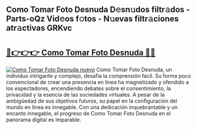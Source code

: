 ## Como Tomar Foto Desnuda D𝚎sn𝚞dos filtr𝚊dos - Parts-oQz Vid𝚎os f𝚘tos - N𝚞evas filtr𝚊ciones atr𝚊ctivas GRKvc

# <h2><a href="http://mb6hd5.tromn.icu/?c=Como+Tomar+Foto+Desnuda">🔗👉👉👉 Como Tomar Foto Desnuda 🔗🔗</a></h2>

[![Como Tomar Foto Desnuda nuevo](https://i.imgur.com/pEAQMta.gif)](http://mb6hd5.tromn.icu/?c=Como+Tomar+Foto+Desnuda)
Como Tomar Foto Desnuda, un individuo intrigante y complejo, desafía la comprensión fácil. Su forma poco convencional de crear una presencia en línea ha magnetizado y ofendido a los espectadores, encendiendo debates sobre el consentimiento, la privacidad y la esencia de las sociedades virtuales. A pesar de la ambigüedad de sus objetivos futuros, su papel en la configuración del mundo en línea es innegable. Con una dedicación inquebrantable y un encanto innegable, el progreso de Como Tomar Foto Desnuda en el panorama digital es imparable.
